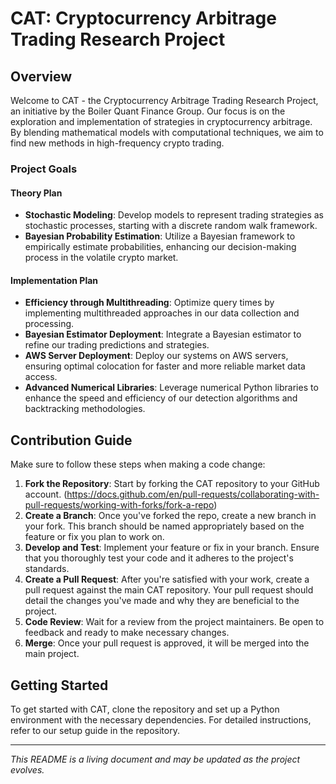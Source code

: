 # CAT: Cryptocurrency Arbitrage Trading Research Project

## Overview

Welcome to CAT - the Cryptocurrency Arbitrage Trading Research Project, an initiative by the Boiler Quant Finance Group. Our focus is on the exploration and implementation of strategies in cryptocurrency arbitrage. By blending mathematical models with computational techniques, we aim to find new methods in high-frequency crypto trading.

### Project Goals

#### Theory Plan
- **Stochastic Modeling**: Develop models to represent trading strategies as stochastic processes, starting with a discrete random walk framework.
- **Bayesian Probability Estimation**: Utilize a Bayesian framework to empirically estimate probabilities, enhancing our decision-making process in the volatile crypto market.

#### Implementation Plan
- **Efficiency through Multithreading**: Optimize query times by implementing multithreaded approaches in our data collection and processing.
- **Bayesian Estimator Deployment**: Integrate a Bayesian estimator to refine our trading predictions and strategies.
- **AWS Server Deployment**: Deploy our systems on AWS servers, ensuring optimal colocation for faster and more reliable market data access.
- **Advanced Numerical Libraries**: Leverage numerical Python libraries to enhance the speed and efficiency of our detection algorithms and backtracking methodologies.

## Contribution Guide

Make sure to follow these steps when making a code change:

1. **Fork the Repository**: Start by forking the CAT repository to your GitHub account.
   (https://docs.github.com/en/pull-requests/collaborating-with-pull-requests/working-with-forks/fork-a-repo)
3. **Create a Branch**: Once you've forked the repo, create a new branch in your fork. This branch should be named appropriately based on the feature or fix you plan to work on.
4. **Develop and Test**: Implement your feature or fix in your branch. Ensure that you thoroughly test your code and it adheres to the project's standards.
5. **Create a Pull Request**: After you're satisfied with your work, create a pull request against the main CAT repository. Your pull request should detail the changes you've made and why they are beneficial to the project.
6. **Code Review**: Wait for a review from the project maintainers. Be open to feedback and ready to make necessary changes.
7. **Merge**: Once your pull request is approved, it will be merged into the main project.

## Getting Started

To get started with CAT, clone the repository and set up a Python environment with the necessary dependencies. For detailed instructions, refer to our setup guide in the repository.

---

*This README is a living document and may be updated as the project evolves.*
